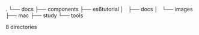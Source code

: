 .
└── docs
    ├── components
    ├── es6tutorial
    │   ├── docs
    │   └── images
    ├── mac
    ├── study
    └── tools

8 directories
